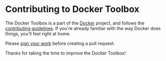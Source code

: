 Contributing to  Docker Toolbox
==================================

The Docker Toolbox is a part of the [Docker](https://www.docker.com) project, and follows
the [contributing guidelines](https://github.com/docker/docker/blob/master/CONTRIBUTING.md). If you're already familiar with the way
Docker does things, you'll feel right at home.

Please [sign your work](https://github.com/docker/docker/blob/master/CONTRIBUTING.md#sign-your-work) before creating a pull request.

Thanks for taking the time to improve the Docker Toolbox!

